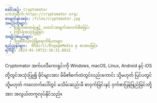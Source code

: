 ```yaml
---
ခေါင်းစဥ်: Cryptomator
ဝက်ဘ်ဆိုက်:https://cryptomator.org/
စာမျက်နှာအဖုံး: /files/cryptomator.jpg
အမည်တွဲများ:
  - စာရွက်စာတမ်းနှင့် သတင်းအချက်အလက်စီမံခြင်း
  - ကြားခံအသုံးပြုခြင်း
အမျိုးအမည်များ:
  - ဒီဂျစ်တယ်လုံခြုံရေးကိရိယာများ
ရည်ညွှန်းများ:  Khairil/EngageMedia မှ စာအားဖြင့်။
ရက်စွဲ: 2023-01-19T22:16:31.881Z
---
```

C﻿ryptomator အက်ပလီကေးရှင်းကို Windows, macOS, Linux, Android နှင့် iOS တို့တွင်အသုံးပြု၍ ဖိုင်များအား မိမိ၏စက်ထဲတွင်လည်းကောင်း သို့မဟုတ် ပြင်ပတွင် သို့မဟုတ် ကလောက်ပေါ်တွင် မသိမ်းဆည်းမီ စာဝှက်ခြင်းနှင့် ဝှက်စာပြန်ဖြည်ခြင်းတို့အား အလွယ်တကူလုပ်နိုင်သည်။